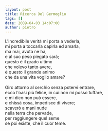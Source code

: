 ```yaml
---
layout: post
title: Ricerca Del Germoglio
tags: []
date: 2009-04-03 14:07:00
author: pietro
---
```

L'incredibile verità mi porta a vederla,<br/>mi porta a toccarla capirla ed amarla,<br/>ma mai, avuta ne ha,<br/>e al suo peso piegato sarà;<br/>questo è il grado ultimo<br/>che volevo tanto avere,<br/>è questo il grande animo<br/>che da una vita voglio amare?<br/><br/>Giro attorno al cerchio senza potervi entrare,<br/>ecco l'oasi più felice, in cui non mi posso tuffare,<br/>e mi dico non può essere,<br/>e chissà cosa, impedisce di vivere;<br/>scaverò a mani nude<br/>nella terra che pervade,<br/>per raggiungere quel seme<br/>se poi esiste, che il cuor teme.
